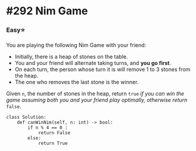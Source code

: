 # \#292 Nim Game

### Easy:star:

You are playing the following Nim Game with your friend:

* Initially, there is a heap of stones on the table.
* You and your friend will alternate taking turns, and **you go first**.
* On each turn, the person whose turn it is will remove 1 to 3 stones from the heap.
* The one who removes the last stone is the winner.

Given `n`, the number of stones in the heap, return `true` _if you can win the game assuming both you and your friend play optimally, otherwise return_ `false`.

```text
class Solution:
    def canWinNim(self, n: int) -> bool:
        if n % 4 == 0 :
            return False
        else:
            return True
```

